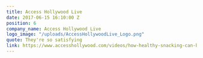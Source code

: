 ```yaml
---
title: Access Hollywood Live
date: 2017-06-15 16:10:00 Z
position: 6
company_name: Access Hollywood Live
logo_image: "/uploads/AccessHollywoodLive_Logo.png"
quote: They're so satisfying
link: https://www.accesshollywood.com/videos/how-healthy-snacking-can-help-you-lose-weight-joy-bauers-top-tips/#t=3m28s
---
```


